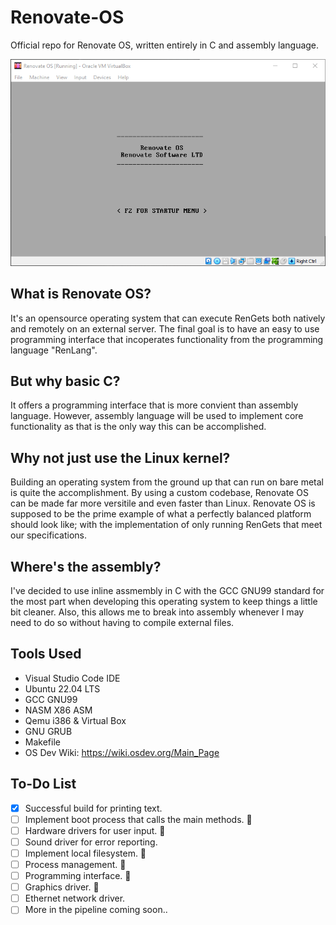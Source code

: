 # Renovate-OS
 Official repo for Renovate OS, written entirely in C and assembly language.
 
 ![alt text](images/vb.png)
 
## What is Renovate OS?
It's an opensource operating system that can execute RenGets both natively and remotely on an external server. The final goal is to have an easy to use programming interface that incoperates functionality from the programming language "RenLang". 

## But why basic C?
It offers a programming interface that is more convient than assembly language. However, assembly language will be used to implement core functionality as that is the only way this can be accomplished. 

## Why not just use the Linux kernel?
Building an operating system from the ground up that can run on bare metal is quite the accomplishment. By using a custom codebase, Renovate OS can be made far more versitile and even faster than Linux. Renovate OS is supposed to be the prime example of what a perfectly balanced platform should look like; with the implementation of only running RenGets that meet our specifications. 

## Where's the assembly?
I've decided to use inline assmembly in C with the GCC GNU99 standard for the most part when developing this operating system to keep things a little bit cleaner. Also, this allows me to break into assembly whenever I may need to do so without having to compile external files. 

## Tools Used
- Visual Studio Code IDE
- Ubuntu 22.04 LTS
- GCC GNU99
- NASM X86 ASM
- Qemu i386 & Virtual Box
- GNU GRUB
- Makefile
- OS Dev Wiki: https://wiki.osdev.org/Main_Page 

## To-Do List
- [x] Successful build for printing text.
- [ ] Implement boot process that calls the main methods. 🚧
- [ ] Hardware drivers for user input. 🚧
- [ ] Sound driver for error reporting.
- [ ] Implement local filesystem. 🚧
- [ ] Process management. 🚧
- [ ] Programming interface. 🚧
- [ ] Graphics driver. 🚧
- [ ] Ethernet network driver.
- [ ] More in the pipeline coming soon..
